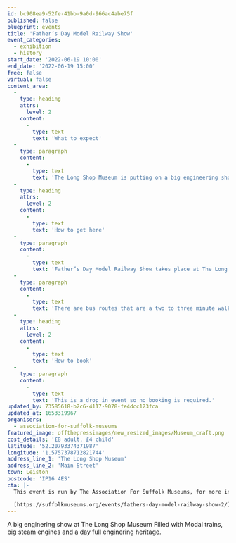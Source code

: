 ```yaml
---
id: bc908ea9-52fe-41bb-9a0d-966ac4abe75f
published: false
blueprint: events
title: 'Father’s Day Model Railway Show'
event_categories:
  - exhibition
  - history
start_date: '2022-06-19 10:00'
end_date: '2022-06-19 15:00'
free: false
virtual: false
content_area:
  -
    type: heading
    attrs:
      level: 2
    content:
      -
        type: text
        text: 'What to expect'
  -
    type: paragraph
    content:
      -
        type: text
        text: 'The Long Shop Museum is putting on a big engineering show on Sunday 19 June. There’ll be model railways, live steam engines and models, and a museum chock full of engineering heritage!'
  -
    type: heading
    attrs:
      level: 2
    content:
      -
        type: text
        text: 'How to get here'
  -
    type: paragraph
    content:
      -
        type: text
        text: 'Father’s Day Model Railway Show takes place at The Long Shop Museum, IP16 4ES.'
  -
    type: paragraph
    content:
      -
        type: text
        text: 'There are bus routes that are a two to three minute walk from the venue.'
  -
    type: heading
    attrs:
      level: 2
    content:
      -
        type: text
        text: 'How to book'
  -
    type: paragraph
    content:
      -
        type: text
        text: 'This is a drop in event so no booking is required.'
updated_by: 73585618-b2c6-4117-9078-fe4dcc123fca
updated_at: 1653319967
organisers:
  - association-for-suffolk-museums
featured_image: offthepressimages/new_resized_images/Museum_craft.png
cost_details: '£8 adult, £4 child'
latitude: '52.20793374371987'
longitude: '1.5757378712821744'
address_line_1: 'The Long Shop Museum'
address_line_2: 'Main Street'
town: Leiston
postcode: 'IP16 4ES'
cta: |-
  This event is run by The Association For Suffolk Museums, for more information please get in touch via:

  [https://suffolkmuseums.org/events/fathers-day-model-railway-show-2/](https://suffolkmuseums.org/events/fathers-day-model-railway-show-2/)
---
```

A big enginering show at The Long Shop Museum Filled with Modal trains, big steam engines and a day full enginering heritage.